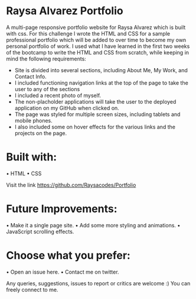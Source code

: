 # Raysa Alvarez Portfolio

A multi-page responsive portfolio website for Raysa Alvarez which is built with css.
For this challenge I wrote the HTML and CSS for a sample professional portfolio which will be added to over time to become my own personal portfolio of work. I used what I have learned in the first two weeks of the bootcamp to write the HTML and CSS from scratch, while keeping in mind the following requirements:


* Site is divided into several sections, including About Me, My Work, and Contact Info.
* I included functioning navigation links at the top of the page to take the user to any of the sections
* I included a recent photo of myself.
* The non-placholder applications will take the user to the deployed application on my GitHub when clicked on.
* The page was styled for multiple screen sizes, including tablets and mobile phones.
* I also included some on hover effects for the various links and the projects on the page.


# Built with:

•	HTML
•	CSS

 
Visit the link https://github.com/Raysacodes/Portfolio


# Future Improvements:

•	  Make it a single page site.
•	  Add some more styling and animations.
•	  JavaScript scrolling effects.

# Choose what you prefer:

•	Open an issue here.
•	Contact me on twitter.


Any queries, suggestions, issues to report or critics are welcome :) You can freely connect to me.




